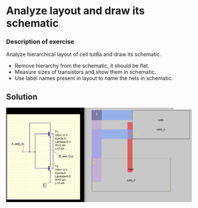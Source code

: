 # Analyze layout and draw its schematic


### Description of exercise
Analyze hierarchical layout of cell tut8a and draw its schematic.

- Remove hierarchy from the schematic, it should be flat.
- Measure sizes of transistors and show them in schematic.
- Use label names present in layout to name the nets in schematic.

## Solution
<p align="center">
  <img src ="final.png" width = "700" title="photo">  
</p>
